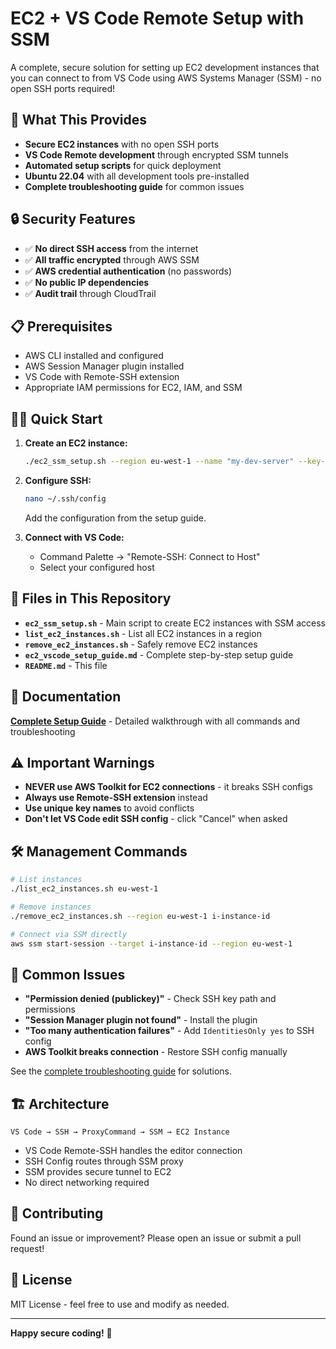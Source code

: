 # EC2 + VS Code Remote Setup with SSM

A complete, secure solution for setting up EC2 development instances that you can connect to from VS Code using AWS Systems Manager (SSM) - no open SSH ports required!

## 🚀 What This Provides

- **Secure EC2 instances** with no open SSH ports
- **VS Code Remote development** through encrypted SSM tunnels
- **Automated setup scripts** for quick deployment
- **Ubuntu 22.04** with all development tools pre-installed
- **Complete troubleshooting guide** for common issues

## 🔒 Security Features

- ✅ **No direct SSH access** from the internet
- ✅ **All traffic encrypted** through AWS SSM
- ✅ **AWS credential authentication** (no passwords)
- ✅ **No public IP dependencies**
- ✅ **Audit trail** through CloudTrail

## 📋 Prerequisites

- AWS CLI installed and configured
- AWS Session Manager plugin installed
- VS Code with Remote-SSH extension
- Appropriate IAM permissions for EC2, IAM, and SSM

## 🏃‍♂️ Quick Start

1. **Create an EC2 instance:**
   ```bash
   ./ec2_ssm_setup.sh --region eu-west-1 --name "my-dev-server" --key-name "my-key-$(date +%Y%m%d)"
   ```

2. **Configure SSH:**
   ```bash
   nano ~/.ssh/config
   ```
   Add the configuration from the setup guide.

3. **Connect with VS Code:**
   - Command Palette → "Remote-SSH: Connect to Host"
   - Select your configured host

## 📁 Files in This Repository

- **`ec2_ssm_setup.sh`** - Main script to create EC2 instances with SSM access
- **`list_ec2_instances.sh`** - List all EC2 instances in a region
- **`remove_ec2_instances.sh`** - Safely remove EC2 instances
- **`ec2_vscode_setup_guide.md`** - Complete step-by-step setup guide
- **`README.md`** - This file

## 📖 Documentation

**[Complete Setup Guide](ec2_vscode_setup_guide.md)** - Detailed walkthrough with all commands and troubleshooting

## ⚠️ Important Warnings

- **NEVER use AWS Toolkit for EC2 connections** - it breaks SSH configs
- **Always use Remote-SSH extension** instead
- **Use unique key names** to avoid conflicts
- **Don't let VS Code edit SSH config** - click "Cancel" when asked

## 🛠️ Management Commands

```bash
# List instances
./list_ec2_instances.sh eu-west-1

# Remove instances
./remove_ec2_instances.sh --region eu-west-1 i-instance-id

# Connect via SSM directly
aws ssm start-session --target i-instance-id --region eu-west-1
```

## 🐛 Common Issues

- **"Permission denied (publickey)"** - Check SSH key path and permissions
- **"Session Manager plugin not found"** - Install the plugin
- **"Too many authentication failures"** - Add `IdentitiesOnly yes` to SSH config
- **AWS Toolkit breaks connection** - Restore SSH config manually

See the [complete troubleshooting guide](SETUP_GUIDE.md#troubleshooting) for solutions.

## 🏗️ Architecture

```
VS Code → SSH → ProxyCommand → SSM → EC2 Instance
```

- VS Code Remote-SSH handles the editor connection
- SSH Config routes through SSM proxy
- SSM provides secure tunnel to EC2
- No direct networking required

## 🤝 Contributing

Found an issue or improvement? Please open an issue or submit a pull request!

## 📄 License

MIT License - feel free to use and modify as needed.

---

**Happy secure coding!** 🚀